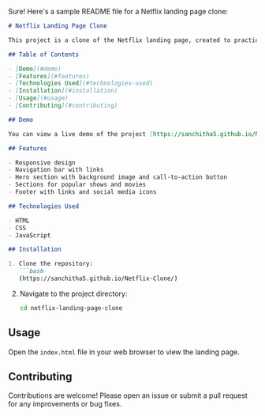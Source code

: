 Sure! Here's a sample README file for a Netflix landing page clone:

```markdown
# Netflix Landing Page Clone

This project is a clone of the Netflix landing page, created to practice HTML, CSS, and JavaScript skills. The clone aims to replicate the look and feel of the original Netflix landing page.

## Table of Contents

- [Demo](#demo)
- [Features](#features)
- [Technologies Used](#technologies-used)
- [Installation](#installation)
- [Usage](#usage)
- [Contributing](#contributing)

## Demo

You can view a live demo of the project [https://sanchitha5.github.io/Netflix-Clone/](https://sanchitha5.github.io/Netflix-Clone/).

## Features

- Responsive design
- Navigation bar with links
- Hero section with background image and call-to-action button
- Sections for popular shows and movies
- Footer with links and social media icons

## Technologies Used

- HTML
- CSS
- JavaScript

## Installation

1. Clone the repository:
   ```bash
   (https://sanchitha5.github.io/Netflix-Clone/)
   ```
2. Navigate to the project directory:
   ```bash
   cd netflix-landing-page-clone
   ```

## Usage

Open the `index.html` file in your web browser to view the landing page.

## Contributing

Contributions are welcome! Please open an issue or submit a pull request for any improvements or bug fixes.

